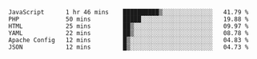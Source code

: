 
<!--START_SECTION:waka-->

```text
JavaScript      1 hr 46 mins    ██████████▒░░░░░░░░░░░░░░   41.79 %
PHP             50 mins         █████░░░░░░░░░░░░░░░░░░░░   19.88 %
HTML            25 mins         ██▒░░░░░░░░░░░░░░░░░░░░░░   09.97 %
YAML            22 mins         ██▒░░░░░░░░░░░░░░░░░░░░░░   08.78 %
Apache Config   12 mins         █▒░░░░░░░░░░░░░░░░░░░░░░░   04.83 %
JSON            12 mins         █▒░░░░░░░░░░░░░░░░░░░░░░░   04.73 %
```

<!--END_SECTION:waka-->

<!--unk0e-ctrlmd-blitzh-->
